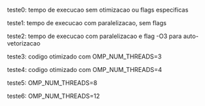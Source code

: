 teste0: tempo de execucao sem otimizacao ou flags especificas

teste1: tempo de execucao com paralelizacao, sem flags

teste2: tempo de execucao com paralelizacao e flag -O3 para auto-vetorizacao

teste3: codigo otimizado com OMP_NUM_THREADS=3

teste4: codigo otimizado com OMP_NUM_THREADS=4

teste5: OMP_NUM_THREADS=8

teste6: OMP_NUM_THREADS=12
